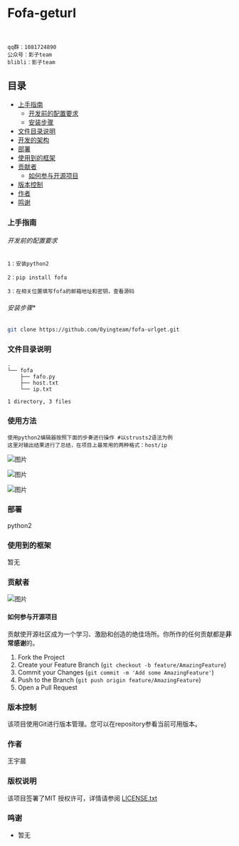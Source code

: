 

# Fofa-geturl

<!-- PROJECT SHIELDS -->

<!-- PROJECT LOGO -->
<br />

</p>




```
qq群：1081724890
公众号：影子team
blibli：影子team
```

## 目录

- [上手指南](#上手指南)
  - [开发前的配置要求](#开发前的配置要求)
  - [安装步骤](#安装步骤)
- [文件目录说明](#文件目录说明)
- [开发的架构](#开发的架构)
- [部署](#部署)
- [使用到的框架](#使用到的框架)
- [贡献者](#贡献者)
  - [如何参与开源项目](#如何参与开源项目)
- [版本控制](#版本控制)
- [作者](#作者)
- [鸣谢](#鸣谢)

### 上手指南





###### 开发前的配置要求

```
1：安装python2
```

```
2：pip install fofa
```

```
3：在相关位置填写fofa的邮箱地址和密钥，查看源码 
```



###### *安装步骤**

```sh
git clone https://github.com/0yingteam/fofa-urlget.git
```

### 文件目录说明

```
.
└── fofa
    ├── fafo.py
    ├── host.txt
    └── ip.txt

1 directory, 3 files
```





### 使用方法

```
使用python2编辑器按照下面的步奏进行操作 #以strusts2语法为例
这里对输出结果进行了总结，在项目上最常用的两种格式：host/ip
```
![图片](https://user-images.githubusercontent.com/61936554/136323262-b304397b-4dc0-4525-899c-02cee4cb934c.png)

![图片](https://user-images.githubusercontent.com/61936554/136323446-5214ce95-21c3-4461-adc9-a2ea4ec0bfda.png)

![图片](https://user-images.githubusercontent.com/61936554/136323478-14eda33e-23cb-4f06-b71f-4caf5b751be0.png)

### 部署

python2

### 使用到的框架

暂无

### 贡献者


![图片](https://user-images.githubusercontent.com/61936554/136323628-5fc45e84-297a-41f0-a3dd-b324212a78b1.png)





#### 如何参与开源项目

贡献使开源社区成为一个学习、激励和创造的绝佳场所。你所作的任何贡献都是**非常感谢**的。


1. Fork the Project
2. Create your Feature Branch (`git checkout -b feature/AmazingFeature`)
3. Commit your Changes (`git commit -m 'Add some AmazingFeature'`)
4. Push to the Branch (`git push origin feature/AmazingFeature`)
5. Open a Pull Request



### 版本控制

该项目使用Git进行版本管理。您可以在repository参看当前可用版本。

### 作者

王宇晨


### 版权说明

该项目签署了MIT 授权许可，详情请参阅 [LICENSE.txt](https://github.com/0yingteam/testwyc/blob/master/LICENSE.txt)

### 鸣谢

- 暂无

<!-- links -->

[your-project-path]:0yingteam/testwyc
[contributors-shield]: https://img.shields.io/github/contributors/0yingteam/testwyc.svg?style=flat-square
[contributors-url]: https://github.com/0yingteam/testwyc/graphs/contributors
[forks-shield]: https://img.shields.io/github/forks/0yingteam/testwyc.svg?style=flat-square
[forks-url]: https://github.com/0yingteam/testwyc/network/members
[stars-shield]: https://img.shields.io/github/stars/0yingteam/testwyc.svg?style=flat-square
[stars-url]: https://github.com/0yingteam/testwyc/stargazers
[issues-shield]: https://img.shields.io/github/issues/0yingteam/testwyc.svg?style=flat-square
[issues-url]: https://img.shields.io/github/issues/0yingteam/testwyc.svg
[license-shield]: https://img.shields.io/github/license/0yingteam/testwyc.svg?style=flat-square
[license-url]: https://github.com/0yingteam/testwyc/blob/master/LICENSE.txt
[linkedin-shield]: https://img.shields.io/badge/-LinkedIn-black.svg?style=flat-square&logo=linkedin&colorB=555
[linkedin-url]: https://linkedin.com/in/0yingteam




